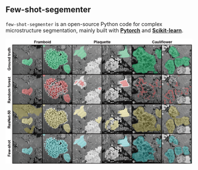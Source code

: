 ## Few-shot-segementer

`few-shot-segmenter` is an open-source Python code for complex microstructure segmentation, mainly built with [**Pytorch**](https://pytorch.org/) and [**Scikit-learn**](https://scikit-learn.org/stable/).<br />

<div align="left">
    <img src="assets/benchmark_results.png" width="600" />
</div><br />
